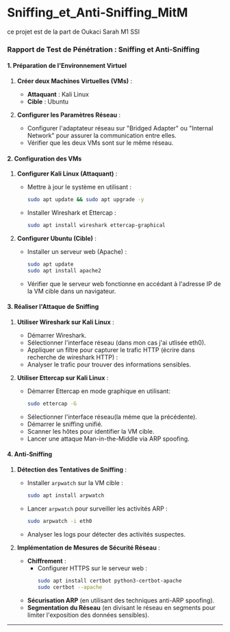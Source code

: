 # Sniffing_et_Anti-Sniffing_MitM
ce projet est de la part de Oukaci Sarah M1 SSI 
### Rapport de Test de Pénétration : Sniffing et Anti-Sniffing

#### 1. Préparation de l'Environnement Virtuel

1. **Créer deux Machines Virtuelles (VMs)** :
   - **Attaquant** : Kali Linux
   - **Cible** : Ubuntu

2. **Configurer les Paramètres Réseau** :
   - Configurer l'adaptateur réseau sur "Bridged Adapter" ou "Internal Network" pour assurer la communication entre elles.
   - Vérifier que les deux VMs sont sur le même réseau.

#### 2. Configuration des VMs

1. **Configurer Kali Linux (Attaquant)** :
   - Mettre à jour le système en utilisant : 
     ```bash
     sudo apt update && sudo apt upgrade -y
     ```
   - Installer Wireshark et Ettercap :
     ```bash
     sudo apt install wireshark ettercap-graphical
     ```

2. **Configurer Ubuntu (Cible)** :
   - Installer un serveur web (Apache) :
     ```bash
     sudo apt update
     sudo apt install apache2
     ```
   - Vérifier que le serveur web fonctionne en accédant à l'adresse IP de la VM cible dans un navigateur.

#### 3. Réaliser l'Attaque de Sniffing

1. **Utiliser Wireshark sur Kali Linux** :
   - Démarrer Wireshark.
   - Sélectionner l'interface réseau (dans mon cas j'ai utlisée eth0).
   - Appliquer un filtre pour capturer le trafic HTTP (écrire dans recherche de wireshark HTTP) : 
   - Analyser le trafic pour trouver des informations sensibles.

2. **Utiliser Ettercap sur Kali Linux** :
   - Démarrer Ettercap en mode graphique en utilisant:
     ```bash
     sudo ettercap -G
     ```
   - Sélectionner l'interface réseau(la méme que la précédente).
   - Démarrer le sniffing unifié.
   - Scanner les hôtes pour identifier la VM cible.
   - Lancer une attaque Man-in-the-Middle via ARP spoofing.

#### 4. Anti-Sniffing

1. **Détection des Tentatives de Sniffing** :
   - Installer `arpwatch` sur la VM cible :
     ```bash
     sudo apt install arpwatch
     ```
   - Lancer `arpwatch` pour surveiller les activités ARP :
     ```bash
     sudo arpwatch -i eth0
     ```
   - Analyser les logs pour détecter des activités suspectes.

2. **Implémentation de Mesures de Sécurité Réseau** :
   - **Chiffrement** :
     - Configurer HTTPS sur le serveur web :
       ```bash
       sudo apt install certbot python3-certbot-apache
       sudo certbot --apache
       ```
   - **Sécurisation ARP** (en utilisant des techniques anti-ARP spoofing).
   - **Segmentation du Réseau** (en divisant le réseau en segments pour limiter l'exposition des données sensibles).


---

